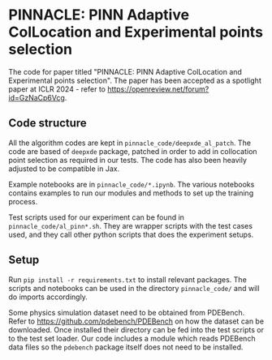 # PINNACLE: PINN Adaptive ColLocation and Experimental points selection

The code for paper titled "PINNACLE: PINN Adaptive ColLocation and Experimental points selection". The paper has been accepted as a spotlight paper at ICLR 2024 - refer to https://openreview.net/forum?id=GzNaCp6Vcg.

## Code structure

All the algorithm codes are kept in `pinnacle_code/deepxde_al_patch`. The code are based of `deepxde` package, patched in order to add in collocation point selection as required in our tests. The code has also been heavily adjusted to be compatible in Jax.

Example notebooks are in `pinnacle_code/*.ipynb`. The various notebooks contains examples to run our modules and methods to set up the training process.

Test scripts used for our experiment can be found in `pinnacle_code/al_pinn*.sh`. They are wrapper scripts with the test cases used, and they call other python scripts that does the experiment setups.

## Setup

Run `pip install -r requirements.txt` to install relevant packages. The scripts and notebooks can be used in the directory `pinnacle_code/` and will do imports accordingly.

Some physics simulation dataset need to be obtained from PDEBench. Refer to https://github.com/pdebench/PDEBench on how the dataset can be downloaded. Once installed their directory can be fed into the test scripts or to the test set loader. Our code includes a module which reads PDEBench data files so the `pdebench` package itself does not need to be installed.
